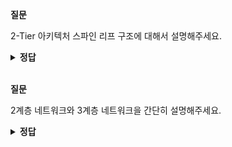 **질문** 

<!-- 무조건 공백 -->
2-Tier 아키텍처 스파인 리프 구조에 대해서 설명해주세요.
<!-- 무조건 공백 -->
<details>
<summary><b>정답</b></summary>
<!-- summary 아래 한칸 공백 두어야함 -->
<!-- 무조건 한칸 공백 아래에 두고 정답 입력 -->

스파인-리프 2-Tier 디자인 기법이 데이터 센터 디자인으로 많이 적용되고 있습니다. 하단 호스트가 연결되는 리프 스위치는 상단 스파인 스위치와 연결됩니다. 리프 스위치와 스파인 스위치 간에는 전통적인 2계층 스패닝 트리가 동작하지 않고 모든 링크를 사용해 트래픽을 전송합니다.

대용량 분산 처리 기술이 많이 사용되는 최근에는 데이터 센터 내부의 서버 간 통신량이 급증했습니다. 데이터 센터 내 계층이 복잡할수록 East-West 트래픽 (서버 간 통신)이 많은 현대 네트워크에서는 네트워크 부하가 커지고 성능 지연이 발생할 수 있습니다. 이런 문제를 보완하기 위해 전통적인 3계층 아키텍처에서 스파인-리프 아키텍처로 네트워크 디자인 기법이 변하고 있습니다.

스파인-리프 네트워크 디자인에서는 동일 리프 스위치에 호스트가 연결된 경우를 제외하면 모든 호스트 간 통신 홉이 동일합니다. 출발지 리프 스위치를 지나 스파인 스위치를 거쳐 목적지 리프 스위치로 트래픽이 흘러 네트워크 흐름에 대한 홉 수가 짧아지고 트래픽 흐름이 일정해진다는 장점이 있습니다.

스파인-리프 스위치 사이의 모든 링크를 사용할 수 있습니다. 스파인-리프 스위치 사이는 2계층 네트워크나 3계층 네트워크로 구성할 수 있습니다.

</details>

<br>

**질문** 

<!-- 무조건 공백 -->
2계층 네트워크와 3계층 네트워크을 간단히 설명해주세요.
<!-- 무조건 공백 -->
<details>
<summary><b>정답</b></summary>
<!-- summary 아래 한칸 공백 두어야함 -->
<!-- 무조건 한칸 공백 아래에 두고 정답 입력 -->

**2계층 네트워크 :** <br>
호스트 간 통신이 직접 2계층 통신만으로 이루어진 네트워크입니다.<br>
하나의 브로드캐스트 도메인이 되고 루프 구조가 생기면 문제가 발생하므로 스패닝 트리 프로토콜(STP)을 사용해 문제를 해결합니다.<br><br>

**3계층 네트워크 :** <br>
호스트 간 통신이 IP 라우팅과 같은 3계층 통신으로 이루어지는 네트워크입니다.<br>
라우팅으로 구성된 네트워크 구조이므로 루프 문제가 발생하지 않습니다.<br>

</details>

<br>
